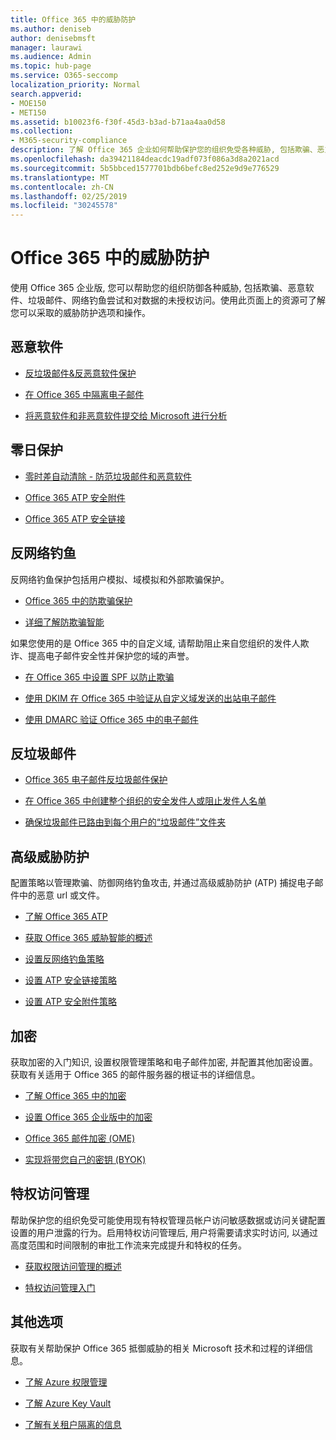 ```yaml
---
title: Office 365 中的威胁防护
ms.author: deniseb
author: denisebmsft
manager: laurawi
ms.audience: Admin
ms.topic: hub-page
ms.service: O365-seccomp
localization_priority: Normal
search.appverid:
- MOE150
- MET150
ms.assetid: b10023f6-f30f-45d3-b3ad-b71aa4aa0d58
ms.collection:
- M365-security-compliance
description: 了解 Office 365 企业如何帮助保护您的组织免受各种威胁, 包括欺骗、恶意软件、垃圾邮件、网络钓鱼尝试和对数据的未授权访问。
ms.openlocfilehash: da39421184deacdc19adf073f086a3d8a2021acd
ms.sourcegitcommit: 5b5bbced1577701bdb6befc8ed252e9d9e776529
ms.translationtype: MT
ms.contentlocale: zh-CN
ms.lasthandoff: 02/25/2019
ms.locfileid: "30245578"
---
```

# <a name="protect-against-threats-in-office-365"></a>Office 365 中的威胁防护

使用 Office 365 企业版, 您可以帮助您的组织防御各种威胁, 包括欺骗、恶意软件、垃圾邮件、网络钓鱼尝试和对数据的未授权访问。使用此页面上的资源可了解您可以采取的威胁防护选项和操作。

## <a name="malware"></a>恶意软件

- [反垃圾邮件&amp;反恶意软件保护](anti-spam-and-anti-malware-protection.md)
    
- [在 Office 365 中隔离电子邮件](quarantine-email-messages.md)
    
- [将恶意软件和非恶意软件提交给 Microsoft 进行分析](submitting-malware-and-non-malware-to-microsoft-for-analysis.md)

## <a name="zero-day-protection"></a>零日保护

- [零时差自动清除 - 防范垃圾邮件和恶意软件](zero-hour-auto-purge.md)

- [Office 365 ATP 安全附件](atp-safe-attachments.md)

- [Office 365 ATP 安全链接](atp-safe-links.md)

## <a name="anti-phishing"></a>反网络钓鱼

反网络钓鱼保护包括用户模拟、域模拟和外部欺骗保护。 

- [Office 365 中的防欺骗保护](anti-spoofing-protection.md)

- [详细了解防欺骗智能](learn-about-spoof-intelligence.md)

如果您使用的是 Office 365 中的自定义域, 请帮助阻止来自您组织的发件人欺诈、提高电子邮件安全性并保护您的域的声誉。
  
- [在 Office 365 中设置 SPF 以防止欺骗](set-up-spf-in-office-365-to-help-prevent-spoofing.md)
    
- [使用 DKIM 在 Office 365 中验证从自定义域发送的出站电子邮件](use-dkim-to-validate-outbound-email.md)
    
- [使用 DMARC 验证 Office 365 中的电子邮件](use-dmarc-to-validate-email.md)

## <a name="anti-spam"></a>反垃圾邮件

- [Office 365 电子邮件反垃圾邮件保护](anti-spam-protection.md)

- [在 Office 365 中创建整个组织的安全发件人或阻止发件人名单](create-organization-wide-safe-sender-or-blocked-sender-lists-in-office-365.md)

- [确保垃圾邮件已路由到每个用户的“垃圾邮件”文件夹](ensure-that-spam-is-routed-to-each-user-s-junk-email-folder.md)
  
    
## <a name="advanced-threat-protection"></a>高级威胁防护

配置策略以管理欺骗、防御网络钓鱼攻击, 并通过高级威胁防护 (ATP) 捕捉电子邮件中的恶意 url 或文件。
  
- [了解 Office 365 ATP](office-365-atp.md)

- [获取 Office 365 威胁智能的概述](office-365-ti.md)
    
- [设置反网络钓鱼策略](set-up-anti-phishing-policies.md)
    
- [设置 ATP 安全链接策略](set-up-atp-safe-links-policies.md)
    
- [设置 ATP 安全附件策略](set-up-atp-safe-attachments-policies.md)
    
## <a name="encryption"></a>加密

获取加密的入门知识, 设置权限管理策略和电子邮件加密, 并配置其他加密设置。获取有关适用于 Office 365 的邮件服务器的根证书的详细信息。
  
- [了解 Office 365 中的加密](encryption.md)
    
- [设置 Office 365 企业版中的加密](set-up-encryption.md)
    
- [Office 365 邮件加密 (OME)](ome.md)
    
- [实现将带您自己的密钥 (BYOK)](https://docs.microsoft.com/azure/key-vault/key-vault-hsm-protected-keys#implementing-bring-your-own-key-byok-for-azure-key-vault)
        
## <a name="privileged-access-management"></a>特权访问管理

帮助保护您的组织免受可能使用现有特权管理员帐户访问敏感数据或访问关键配置设置的用户泄露的行为。启用特权访问管理后, 用户将需要请求实时访问, 以通过高度范围和时间限制的审批工作流来完成提升和特权的任务。
  
- [获取权限访问管理的概述](privileged-access-management-overview.md)
    
- [特权访问管理入门](privileged-access-management-configuration.md)

## <a name="additional-options"></a>其他选项

获取有关帮助保护 Office 365 抵御威胁的相关 Microsoft 技术和过程的详细信息。
  
- [了解 Azure 权限管理](https://docs.microsoft.com/information-protection/understand-explore/what-is-azure-rms)
    
- [了解 Azure Key Vault](https://docs.microsoft.com/azure/key-vault/)
    
- [了解有关租户隔离的信息](http://download.microsoft.com/download/3/F/0/3F0420A2-657B-44B6-B21E-D7BD98A94390/Tenant%20Isolation%20in%20Office%20365.pdf)
    

